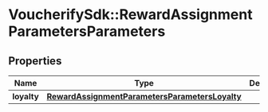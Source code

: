 # VoucherifySdk::RewardAssignmentParametersParameters

## Properties

| Name | Type | Description | Notes |
| ---- | ---- | ----------- | ----- |
| **loyalty** | [**RewardAssignmentParametersParametersLoyalty**](RewardAssignmentParametersParametersLoyalty.md) |  |  |

